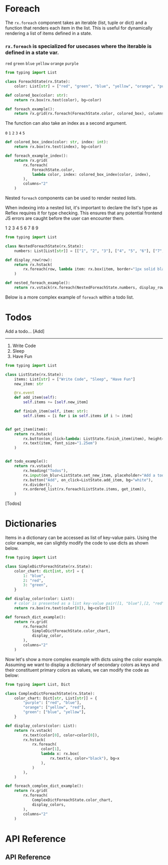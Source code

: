 # Foreach

The `rx.foreach` component takes an iterable (list, tuple or dict) and a function that renders each item in the list. This is useful for dynamically rendering a list of items defined in a state.

### `rx.foreach` is specialized for usecases where the iterable is defined in a state var.

`red`
`green`
`blue`
`yellow`
`orange`
`purple`

```python
from typing import List

class ForeachState(rx.State):
    color: List[str] = ["red", "green", "blue", "yellow", "orange", "purple"]

def colored_box(color: str):
    return rx.box(rx.text(color), bg=color)

def foreach_example():
    return rx.grid(rx.foreach(ForeachState.color, colored_box), columns="2")
```

The function can also take an index as a second argument.

`0`
`1`
`2`
`3`
`4`
`5`

```python
def colored_box_index(color: str, index: int):
    return rx.box(rx.text(index), bg=color)

def foreach_example_index():
    return rx.grid(
        rx.foreach(
            ForeachState.color,
            lambda color, index: colored_box_index(color, index),
        ),
        columns="2"
    )
```

Nested `foreach` components can be used to render nested lists.

When indexing into a nested list, it's important to declare the list's type as Reflex requires it for type checking.
This ensures that any potential frontend JS errors are caught before the user can encounter them.

1
2
3
4
5
6
7
8
9

```python
from typing import List

class NestedForeachState(rx.State):
    numbers: List[List[str]] = [["1", "2", "3"], ["4", "5", "6"], ["7", "8", "9"]]

def display_row(row):
    return rx.hstack(
        rx.foreach(row, lambda item: rx.box(item, border="1px solid black", padding="0.5em"))
    )

def nested_foreach_example():
    return rx.vstack(rx.foreach(NestedForeachState.numbers, display_row))
```

Below is a more complex example of `foreach` within a todo list.

# Todos

Add a todo...
[Add]

---

1. Write Code
2. Sleep
3. Have Fun

```python
from typing import List

class ListState(rx.State):
    items: List[str] = ["Write Code", "Sleep", "Have Fun"]
    new_item: str

    @rx.event
    def add_item(self):
        self.items += [self.new_item]

    def finish_item(self, item: str):
        self.items = [i for i in self.items if i != item]


def get_item(item):
    return rx.hstack(
        rx.button(on_click=lambda: ListState.finish_item(item), height="1.5em", background_color="white", border="1px solid blue"),
        rx.text(item, font_size="1.25em")
    )


def todo_example():
    return rx.vstack(
        rx.heading("Todos"),
        rx.input(on_blur=ListState.set_new_item, placeholder="Add a todo...", bg="white"),
        rx.button("Add", on_click=ListState.add_item, bg="white"),
        rx.divider(),
        rx.ordered_list(rx.foreach(ListState.items, get_item)),
    )
```

[Todos]

# Dictionaries

Items in a dictionary can be accessed as list of key-value pairs.
Using the color example, we can slightly modify the code to use dicts as shown below.

```python
from typing import List

class SimpleDictForeachState(rx.State):
    color_chart: dict[int, str] = {
        1: "blue",
        2: "red",
        3: "green",
    }

def display_color(color: List): 
    # color is presented as a list key-value pair([1, "blue"],[2, "red"], [3, "green"])
    return rx.box(rx.text(color[0]), bg=color[1])

def foreach_dict_example():
    return rx.grid(
        rx.foreach(
            SimpleDictForeachState.color_chart,
            display_color,
        ),
        columns="2"
    )
```

Now let's show a more complex example with dicts using the color example.
Assuming we want to display a dictionary of secondary colors as keys and their constituent primary colors as values, we can modify the code as below:

```python
from typing import List, Dict

class ComplexDictForeachState(rx.State):
    color_chart: Dict[str, List[str]] = {
        "purple": ["red", "blue"],
        "orange": ["yellow", "red"],
        "green": ["blue", "yellow"],
    }

def display_colors(color: List): 
    return rx.vstack(
        rx.text(color[0], color=color[0]),
        rx.hstack(
            rx.foreach(
                color[1],
                lambda x: rx.box(
                    rx.text(x, color="black"), bg=x
                ),
            )
        ),
    )

def foreach_complex_dict_example():
    return rx.grid(
        rx.foreach(
            ComplexDictForeachState.color_chart,
            display_colors,
        ),
        columns="2"
    )
```

# API Reference

## API Reference